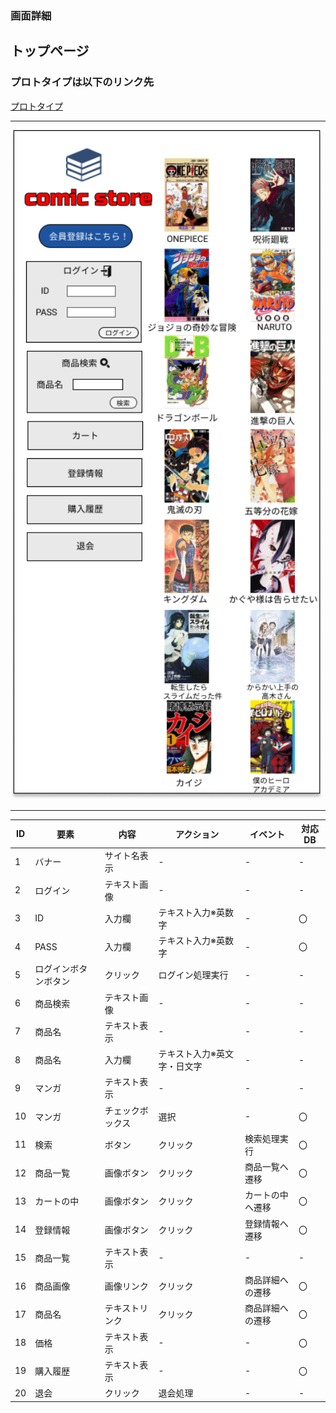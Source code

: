 ### 画面詳細
## トップページ
### プロトタイプは以下のリンク先
[プロトタイプ](https://www.figma.com/file/1qrEKi7iktAY3U27hFIezf/Untitled?node-id=0%3A1)
*****
<img src="./img/トップページ.png" width="500">



*****



| ID | 要素 | 内容 | アクション | イベント | 対応DB |
|----|------|------|-----------|----------|--------|
|1 |バナー|サイト名表示|- |- |- |
|2 |ログイン|テキスト画像|- |- |- |
|3 |ID|入力欄|テキスト入力※英数字|- |〇 |
|4 |PASS|入力欄|テキスト入力※英数字|- |〇 |
|5 |ログインボタンボタン|クリック|ログイン処理実行|- |- |
|6 |商品検索|テキスト画像|- |- |- |
|7 |商品名|テキスト表示|- |- |- |
|8 |商品名|入力欄|テキスト入力※英文字・日文字|- |- |
|9 |マンガ|テキスト表示|- |- |- |
|10 |マンガ|チェックボックス|選択|- |〇 |
|11 |検索 |ボタン|クリック |検索処理実行|〇 |
|12 |商品一覧|画像ボタン|クリック|商品一覧へ遷移|〇|
|13 |カートの中|画像ボタン|クリック|カートの中へ遷移|〇|
|14 |登録情報|画像ボタン|クリック|登録情報へ遷移|〇|
|15 |商品一覧|テキスト表示|- |- |- |
|16 |商品画像|画像リンク|クリック|商品詳細への遷移|〇|
|17 |商品名|テキストリンク|クリック|商品詳細への遷移|〇|
|18 |価格|テキスト表示|- |- |〇 |
|19 |購入履歴|テキスト表示|- |- |〇 |
|20 |退会 |クリック|退会処理 |- |- |
